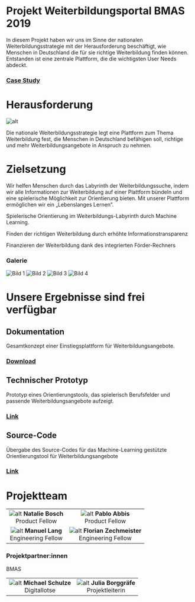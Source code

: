 # **Projekt Weiterbildungsportal BMAS 2019**


In diesem Projekt haben wir uns im Sinne der nationalen Weiterbildungsstrategie mit der Herausforderung beschäftigt, wie Menschen in Deutschland die für sie richtige Weiterbildung finden können. Entstanden ist eine zentrale Plattform, die die wichtigsten User Needs abdeckt.


### [Case Study](https://medium.com/tech4germany/fallstudie-weiterbildung-einstiegsplattform-f%C3%BCr-weiterbildung-b7455b47161b)


# Herausforderung

![alt](01_herausforderung.png)

Die nationale Weiterbildungsstrategie legt eine Plattform zum Thema Weiterbildung fest, die Menschen in Deutschland befähigen soll, richtige und mehr Weiterbildungsangebote in Anspruch zu nehmen.


# Zielsetzung

Wir helfen Menschen durch das Labyrinth der Weiterbildungssuche, indem wir alle Informationen zur Weiterbildung auf einer Plattform bündeln und eine spielerische Möglichkeit zur Orientierung bieten. Mit unserer Plattform ermöglichen wir ein „Lebenslanges Lernen“.

Spielerische Orientierung im Weiterbildungs-Labyrinth durch Machine Learning.

Finden der richtigen Weiterbildung durch erhöhte Informationstransparenz

Finanzieren der Weiterbildung dank des integrierten Förder-Rechners

### Galerie

![Bild 1](02_BMAS-1-1280x735.png)
![Bild 2](02_1_Group.png)
![Bild 3](02_2_BMAS-3.png)
![Bild 4](02_3_BMAS-4.png)


# Unsere Ergebnisse sind frei verfügbar


## Dokumentation

Gesamtkonzept einer Einstiegsplattform für Weiterbildungsangebote.


### [Download](f1_BMAS_Weiterbildung-Projektdokumentation_T4GWebseite.pdf)


## Technischer Prototyp

Prototyp eines Orientierungstools, das spielerisch Berufsfelder und passende Weiterbildungsangebote aufzeigt.


### [Link](http://t4g-2019-bmas.s3-website.us-east-2.amazonaws.com/) 


## Source-Code

Übergabe des Source-Codes für das Machine-Learning gestützte Orientierungstool für Weiterbildungsangebote


### [Link](https://github.com/tech4germany/Tech4Germany-Weiterbildung)


# Projektteam

|                         |                        |
|:-----------------------:|:----------------------:|
| ![alt](03_Natalie_Bosch.png) **Natalie Bosch**<br>Product Fellow | ![alt](04_Pablo_Abbis.png) **Pablo Abbis**<br>Product Fellow |
| ![alt](05_Manuel_Lang.png) **Manuel Lang**<br>Engineering Fellow | ![alt](06_Florian_Zechmeister.png) **Florian Zechmeister**<br>Engineering Fellow | 



### Projektpartner:innen

BMAS

|                         |                        |
|:-----------------------:|:----------------------:|
| ![alt](07_Michael-Schulze.png) **Michael Schulze**<br>Digitallotse | ![alt](08_borggraefe_online.png) **Julia Borggräfe**<br>Projektleiterin | 



